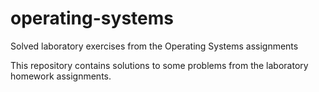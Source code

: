 # operating-systems
Solved laboratory exercises from the Operating Systems assignments

This repository contains solutions to some problems from the laboratory homework assignments.
